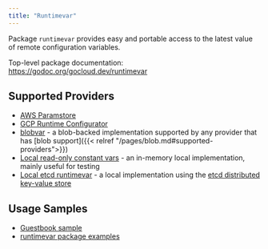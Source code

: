 ```yaml
---
title: "Runtimevar"
---
```


Package `runtimevar` provides easy and portable access to the latest value of
remote configuration variables.

Top-level package documentation: https://godoc.org/gocloud.dev/runtimevar

## Supported Providers

* [AWS Paramstore](https://godoc.org/gocloud.dev/runtimevar/paramstore)
* [GCP Runtime
  Configurator](https://godoc.org/gocloud.dev/runtimevar/runtimeconfigurator)
* [blobvar](https://godoc.org/gocloud.dev/runtimevar/blobvar) - a blob-backed
  implementation supported by any provider that has [blob support]({{< relref "/pages/blob.md#supported-providers">}})
* [Local read-only constant
  vars](https://godoc.org/gocloud.dev/runtimevar/constantvar) - an in-memory
  local implementation, mainly useful for testing
* [Local etcd runtimevar](https://godoc.org/gocloud.dev/runtimevar/etcdvar) - a
  local implementation using the [etcd distributed key-value
  store](https://github.com/etcd-io/etcd)

## Usage Samples

* [Guestbook
  sample](https://github.com/google/go-cloud/tree/master/samples/guestbook)
* [runtimevar package
  examples](https://godoc.org/gocloud.dev/runtimevar#pkg-examples)

